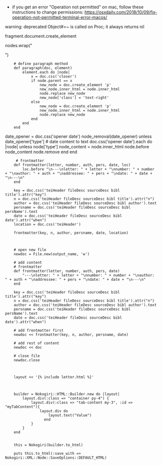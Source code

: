 - if you get an error "Operation not permitted" on mac, follow these instructions to change permissions: https://osxdaily.com/2018/10/09/fix-operation-not-permitted-terminal-error-macos/

warning: deprecated Object#=~ is called on Proc; it always returns nil

fragment.document.create_element

nodes.wrap("<div class='container'></div>")

        # define paragraph method
        def paragraph(doc, element)
            element.each do |node|
                x = doc.css('closer')
                if node.parent == x
                    new_node = doc.create_element 'p'
                    new_node.inner_html = node.inner_html
                    node.replace new_node
                    new_node['class'] = 'text-right'
                else
                    new_node = doc.create_element 'p'
                    new_node.inner_html = node.inner_html
                    node.replace new_node
                end
            end
        end
        
date_opener = doc.css('opener date')
        node_removal(date_opener) unless date_opener['type']
        # date content to text
        doc.css('opener date').each do |node|
            unless node['type']
                node_content = node.inner_html
                node.before node_content
                node.remove
            end
        end



         # frontmatter
        def frontmatter(letter, number, auth, pers, date, loc)
            loc.before "\n---\nletter: " + letter + "\nnumber: " + number + "\nauthor: " + auth + "\naddressee: " + pers + "\ndate: " + date + "\n---\n"
        end

        key = doc.css('teiHeader fileDesc sourceDesc bibl title').attr("key")
        n = doc.css('teiHeader fileDesc sourceDesc bibl title').attr("n")
        author = doc.css('teiHeader fileDesc sourceDesc bibl author').text
        persname = doc.css('teiHeader fileDesc sourceDesc bibl persName').text
        date = doc.css('teiHeader fileDesc sourceDesc bibl date').attr("when")
        location = doc.css('teiHeader')

        frontmatter(key, n, author, persname, date, location)



        # open new file
        newdoc = File.new(output_name, 'w')

        # add content
        # frontmatter
        def frontmatter(letter, number, auth, pers, date)
            "---\nletter: " + letter + "\nnumber: " + number + "\nauthor: " + auth + "\naddressee: " + pers + "\ndate: " + date + "\n---\n"
        end

        key = doc.css('teiHeader fileDesc sourceDesc bibl title').attr("key")
        n = doc.css('teiHeader fileDesc sourceDesc bibl title').attr("n")
        author = doc.css('teiHeader fileDesc sourceDesc bibl author').text
        persname = doc.css('teiHeader fileDesc sourceDesc bibl persName').text
        date = doc.css('teiHeader fileDesc sourceDesc bibl date').attr("when")

        # add frontmatter first
        newdoc << frontmatter(key, n, author, persname, date)

        # add rest of content
        newdoc << doc

        # close file
        newdoc.close



        layout << '{% include letter.html %}'



        builder = Nokogiri::HTML::Builder.new do |layout|
            layout.div(:class => "container py-4") {
                layout.div(:class => "tab-content my-3", :id => "myTabContent"){
                    layout.div do
                        layout.text("Value")
                      end
                }
            }
        end

        
        this = Nokogiri(builder.to_html)

        puts this.to_html(:save_with => Nokogiri::XML::Node::SaveOptions::DEFAULT_HTML)